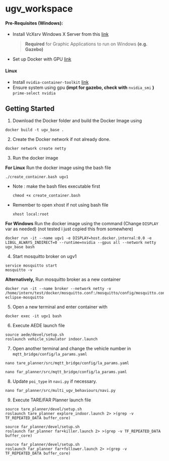 # ugv_workspace
#### Pre-Requisites (Windows):
- Install VcXsrv Windows X Server from this [link](https://sourceforge.net/projects/vcxsrv/) 
   > **Required** for Graphic Applications to run on Windows **(e.g. Gazebo)**
- Set up Docker with GPU [link](https://medium.com/htc-research-engineering-blog/nvidia-docker-on-wsl2-f891dfe34ab)
#### Linux
- Install `nvidia-container-toolkit` [link](https://docs.nvidia.com/datacenter/cloud-native/container-toolkit/install-guide.html#docker)
- Ensure system using gpu **(impt for gazebo, check with** `nvidia_smi` **)** `prime-select nvidia`

## Getting Started
1) Download the Docker folder and build the Docker Image using
```
docker build -t ugv_base .
```

2) Create the Docker network if not already done.
```
docker network create netty
```

3) Run the docker image

**For Linux** Run the docker image using the bash file
```
./create_container.bash ugv1
```
- Note : make the bash files executable first
   ```
   chmod +x create_container.bash
   ```
- Remember to open xhost if not using bash file
   ```
   xhost local:root
   ```

**For Windows** Run the docker image using the command (Change `DISPLAY` var as needed) (not tested i just copied this from somewhere)
```
docker run -it --name ugv1 -e DISPLAY=host.docker.internal:0.0 -e LIBGL_ALWAYS_INDIRECT=0 --runtime=nvidia --gpus all --network netty ugv_base bash
```

4) Start mosquitto broker on ugv1
```
service mosquitto start
mosquitto -v
```
**Alternatively,** Run mosquitto broker as a new container
```
docker run -it --name broker --network netty -v /home/intern/test/docker/mosquitto.conf:/mosquitto/config/mosquitto.conf eclipse-mosquitto
```

5) Open a new terminal and enter container with
```
docker exec -it ugv1 bash
```

6) Execute AEDE launch file
```
source aede/devel/setup.sh
roslaunch vehicle_simulator indoor.launch
```


7) Open another terminal and change the vehicle number in `mqtt_bridge/config/la_params.yaml`
```
nano tare_planner/src/mqtt_bridge/config/la_params.yaml
```
```
nano far_planner/src/mqtt_bridge/config/la_params.yaml
```

8) Update `poi_type` in `navi.py` if necessary.
```
nano far_planner/src/multi_ugv_behaviours/navi.py
```

9) Execute TARE/FAR Planner launch file
```
source tare_planner/devel/setup.sh
roslaunch tare_planner explore_indoor.launch 2> >(grep -v TF_REPEATED_DATA buffer_core)
```
```
source far_planner/devel/setup.sh
roslaunch far_planner far+killer.launch 2> >(grep -v TF_REPEATED_DATA buffer_core)
```
```
source far_planner/devel/setup.sh
roslaunch far_planner far+follower.launch 2> >(grep -v TF_REPEATED_DATA buffer_core)
```
